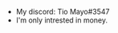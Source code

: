- My discord: Tio Mayo#3547
- I'm only intrested in money.

<!---
PedroTheKnorek/PedroTheKnorek is a ✨ special ✨ repository because its `README.md` (this file) appears on your GitHub profile.
You can click the Preview link to take a look at your changes.
--->
